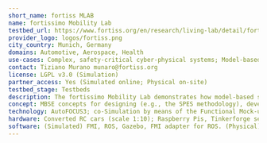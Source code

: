 ```yaml
---
short_name: fortiss MLAB
name: fortissimo Mobility Lab
testbed_url: https://www.fortiss.org/en/research/living-lab/detail/fortissimo
provider_logo: logos/fortiss.png
city_country: Munich, Germany
domains: Automotive, Aerospace, Health
use-cases: Complex, safety-critical cyber-physical systems; Model-based systems engineering, incremental integration testing; fault-injection testing.
contact: Tiziano Murano munaro@fortiss.org
license: LGPL v3.0 (Simulation)
partner_access: Yes (Simulated online; Physical on-site)
testbed_stage: Testbeds
description: The fortissimo Mobility Lab demonstrates how model-based systems engineering (MbSE) concepts can be leveraged to design and implement safe, adaptive, and reliable software and system architectures within a flexible development process. The demonstrator platform includes physical rovers as well as their digital twins. The fortissimo Rovers are based on heavily modified scale 1 to 10 RC cars, equipped with a LIDAR, ultrasound sensors, and an RGB camera. The fortissimo Simulation closely replicates the dynamics and sensor properties of the physical rovers using the Gazebo simulation environment, while providing a standardized interface for their behavior specifications by means of the FMI standard. In both cases, the automotive use case includes advanced driver assistance systems (ADAS) and autonomous driving (AD) functions. The fortissimo Mobility Lab is unique in its ability to demonstrate the model-based engineering of safety critical cyber-physical systems – from its conception to its verification and validation.
concept: MBSE concepts for designing (e.g., the SPES methodology), developing (e.g., product line management), integrating (e.g., Co-Simulation), and testing (e.g., defect-based testing) complex cyber-physical systems.
technology: AutoFOCUS3; co-Simulation by means of the Functional Mock-up Interface (FMI)
hardware: Converted RC cars (scale 1:10); Raspberry Pis, Tinkerforge sensor and actuator platform (ultrasound, lidar, engine management unit), 3D-Printed hardware racks, RGB cameras, Microsoft Xbox Bluetooth controllers.
software: (Simulated) FMI, ROS, Gazebo, FMI adapter for ROS. (Physical) AutoFOCUS3, Ansible, Ubuntu, custom drivers, libraries, and glue code linking generated code to the target hardware.
---
```

